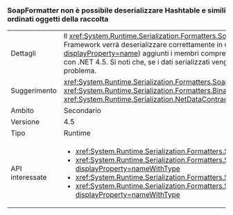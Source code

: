 ### <a name="soapformatter-cannot-deserialize-hashtable-and-similar-ordered-collection-objects"></a>SoapFormatter non è possibile deserializzare Hashtable e simili ordinati oggetti della raccolta

|   |   |
|---|---|
|Dettagli|Il <xref:System.Runtime.Serialization.Formatters.Soap.SoapFormatter?displayProperty=name> fa non garantisce che gli oggetti serializzati in una versione di .NET Framework verrà deserializzare correttamente in una versione diversa. In particolare, alcuni insiemi di ordinati (ad esempio <xref:System.Collections.Hashtable?displayProperty=name>) aggiunti i membri compresi tra 4.0 e 4.5 in modo che gli oggetti di questi tipi non è possibile deserializzare con .NET 4.0, se serializzate con .NET 4.5. Si noti che, se i dati serializzati vengono sia serializzati che deserializzati con la stessa versione di .NET Framework, non si verificherà alcun problema.|
|Suggerimento|<xref:System.Runtime.Serialization.Formatters.Soap.SoapFormatter?displayProperty=name> serializzazione deve essere sostituita con <xref:System.Runtime.Serialization.Formatters.Binary.BinaryFormatter?displayProperty=name> serializzazione o <xref:System.Runtime.Serialization.NetDataContractSerializer?displayProperty=name> adattabile alle modifiche di .NET Framework.|
|Ambito|Secondario|
|Versione|4.5|
|Tipo|Runtime|
|API interessate|<ul><li><xref:System.Runtime.Serialization.Formatters.Soap.SoapFormatter.Serialize(System.IO.Stream,System.Object)?displayProperty=nameWithType></li><li><xref:System.Runtime.Serialization.Formatters.Soap.SoapFormatter.Serialize(System.IO.Stream,System.Object,System.Runtime.Remoting.Messaging.Header[])?displayProperty=nameWithType></li><li><xref:System.Runtime.Serialization.Formatters.Soap.SoapFormatter.Deserialize(System.IO.Stream)?displayProperty=nameWithType></li><li><xref:System.Runtime.Serialization.Formatters.Soap.SoapFormatter.Deserialize(System.IO.Stream,System.Runtime.Remoting.Messaging.HeaderHandler)?displayProperty=nameWithType></li></ul>|

